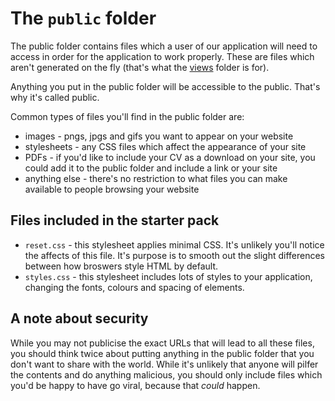 # The `public` folder

The public folder contains files which a user of our application will need to access in order for the application to work properly. These are files which aren't generated on the fly (that's what the [views](../views) folder is for).

Anything you put in the public folder will be accessible to the public. That's why it's called public.

Common types of files you'll find in the public folder are:

- images - pngs, jpgs and gifs you want to appear on your website
- stylesheets - any CSS files which affect the appearance of your site
- PDFs - if you'd like to include your CV as a download on your site, you could add it to the public folder and include a link or your site
- anything else - there's no restriction to what files you can make available to people browsing your website

## Files included in the starter pack

- `reset.css` - this stylesheet applies minimal CSS. It's unlikely you'll notice the affects of this file. It's purpose is to smooth out the slight differences between how broswers style HTML by default.
- `styles.css` - this stylesheet includes lots of styles to your application, changing the fonts, colours and spacing of elements.

## A note about security

While you may not publicise the exact URLs that will lead to all these files, you should think twice about putting anything in the public folder that you don't want to share with the world. While it's unlikely that anyone will pilfer the contents and do anything malicious, you should only include files which you'd be happy to have go viral, because that _could_ happen.
